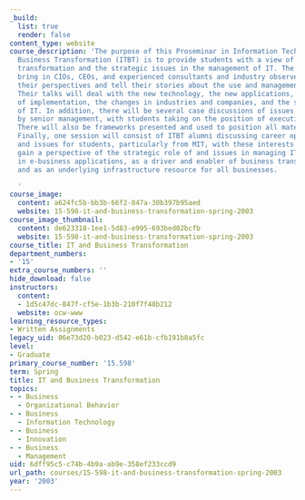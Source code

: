 ```yaml
---
_build:
  list: true
  render: false
content_type: website
course_description: 'The purpose of this Proseminar in Information Technology and
  Business Transformation (ITBT) is to provide students with a view of IT-enabled
  transformation and the strategic issues in the management of IT. The seminar will
  bring in CIOs, CEOs, and experienced consultants and industry observers to provide
  their perspectives and tell their stories about the use and management of IT today.
  Their talks will deal with the new technology, the new applications, the issues
  of implementation, the changes in industries and companies, and the strategic management
  of IT. In addition, there will be several case discussions of issues to be decided
  by senior management, with students taking on the position of executives and consultants.
  There will also be frameworks presented and used to position all material and speakers.
  Finally, one session will consist of ITBT alumni discussing career opportunities
  and issues for students, particularly from MIT, with these interests. Students will
  gain a perspective of the strategic role of and issues in managing IT as manifested
  in e-business applications, as a driver and enabler of business transformation,
  and as an underlying infrastructure resource for all businesses.

  '
course_image:
  content: a624fc5b-bb3b-66f2-847a-30b397b95aed
  website: 15-598-it-and-business-transformation-spring-2003
course_image_thumbnail:
  content: de623318-1ee1-5d83-e995-693bed02bcfb
  website: 15-598-it-and-business-transformation-spring-2003
course_title: IT and Business Transformation
department_numbers:
- '15'
extra_course_numbers: ''
hide_download: false
instructors:
  content:
  - 1d5c47dc-847f-cf5e-1b3b-210f7f48b212
  website: ocw-www
learning_resource_types:
- Written Assignments
legacy_uid: 06e73d20-b023-d542-e61b-cfb191b8a5fc
level:
- Graduate
primary_course_number: '15.598'
term: Spring
title: IT and Business Transformation
topics:
- - Business
  - Organizational Behavior
- - Business
  - Information Technology
- - Business
  - Innovation
- - Business
  - Management
uid: 6dff95c5-c74b-4b9a-ab9e-358ef233ccd9
url_path: courses/15-598-it-and-business-transformation-spring-2003
year: '2003'
---
```

